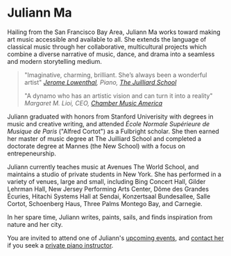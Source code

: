 # Juliann Ma

Hailing from the San Francisco Bay Area, Juliann Ma works toward making art music accessible and available to all.
She extends the language of classical music through her collaborative, multicultural projects which combine a diverse narrative of music, dance, and drama into a seamless and modern storytelling medium.

> "Imaginative, charming, brilliant. She’s always been a wonderful artist"
> <cite><a href="https://en.wikipedia.org/wiki/Jerome_Lowenthal">Jerome Lowenthal</a>, Piano, <a href="https://www.juilliard.edu/music/faculty/lowenthal-jerome">The Juilliard School</a></cite>
>
> "A dynamo who has an artistic vision and can turn it into a reality"
> <cite>Margaret M. Lioi, CEO, <a href="http://www.chamber-music.org/">Chamber Music America</a></cite>

Juliann graduated with honors from Stanford Univerisity with degrees in music and creative writing, and attended _École Normale Supérieure de Musique de Paris_ ("Alfred Cortot") as a Fulbright scholar.
She then earned her master of music degree at The Juilliard School
and completed a doctorate degree at Mannes (the New School) with a focus on entrepeneurship.

Juliann currently teaches music at Avenues The World School, and maintains a studio of private students in New York.
She has performed in a variety of venues, large and small, including Bing Concert Hall, Gilder Lehrman Hall, New Jersey Performing Arts Center, Dôme des Grandes Écuries, Hitachi Systems Hall at Sendai, Konzertsaal Bundesallee, Salle Cortot, Schoenberg Haus, Three Palms Montego Bay, and Carnegie.

In her spare time, Juliann writes, paints, sails, and finds inspiration from nature and her city.

You are invited to attend one of Juliann's [upcoming events](#events), and [contact her](#contact) if you seek a [private piano instructor](/lessons).

